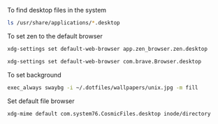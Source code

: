 To find desktop files in the system

```sh
ls /usr/share/applications/*.desktop
```

To set zen to the default browser

```bash
xdg-settings set default-web-browser app.zen_browser.zen.desktop
```
```bash
xdg-settings set default-web-browser com.brave.Browser.desktop
```

To set background
```bash
exec_always swaybg -i ~/.dotfiles/wallpapers/unix.jpg -m fill
```
Set default file browser
```bash
xdg-mime default com.system76.CosmicFiles.desktop inode/directory
```

